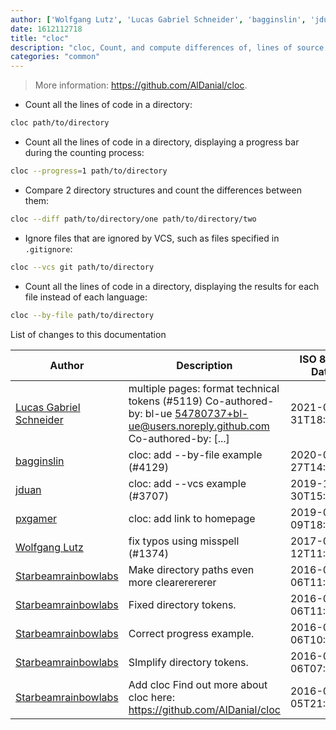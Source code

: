 ```yaml
---
author: ['Wolfgang Lutz', 'Lucas Gabriel Schneider', 'bagginslin', 'jduan', 'pxgamer', 'Starbeamrainbowlabs']
date: 1612112718
title: "cloc"
description: "cloc, Count, and compute differences of, lines of source code and comments."
categories: "common"
---
```

> More information: <https://github.com/AlDanial/cloc>.

- Count all the lines of code in a directory:

```bash
cloc path/to/directory
```

- Count all the lines of code in a directory, displaying a progress bar during the counting process:

```bash
cloc --progress=1 path/to/directory
```

- Compare 2 directory structures and count the differences between them:

```bash
cloc --diff path/to/directory/one path/to/directory/two
```

- Ignore files that are ignored by VCS, such as files specified in `.gitignore`:

```bash
cloc --vcs git path/to/directory
```

- Count all the lines of code in a directory, displaying the results for each file instead of each language:

```bash
cloc --by-file path/to/directory
```
List of changes to this documentation


Author | Description | ISO 8601 Date | GitHub link
------|-----|-----|-----
[Lucas Gabriel Schneider](mailto:casdpa@gmail.com) | multiple pages: format technical tokens (#5119) Co-authored-by: bl-ue <54780737+bl-ue@users.noreply.github.com> Co-authored-by: [...] | 2021-01-31T18:05:18 | [a5fe31bc47ae](https://github.com/tldr-pages/tldr/commit/a5fe31bc47aece3efa5e66b52b3cf384f27d5d72)
[bagginslin](mailto:51952061+bagginslin@users.noreply.github.com) | cloc: add --by-file example (#4129) | 2020-06-27T14:25:57 | [7eddc00f20eb](https://github.com/tldr-pages/tldr/commit/7eddc00f20eb50459ad31b3ad28203974f0b3f28)
[jduan](mailto:duanjingjing@gmail.com) | cloc: add --vcs example (#3707) | 2019-12-30T15:46:08 | [0205dc21ffae](https://github.com/tldr-pages/tldr/commit/0205dc21ffaea93214575c8e50783711e076c7e9)
[pxgamer](mailto:owzie123@gmail.com) | cloc: add link to homepage | 2019-06-09T18:53:49 | [544fa427dcf1](https://github.com/tldr-pages/tldr/commit/544fa427dcf181f5d25fd94970aa3573ad5b5770)
[Wolfgang Lutz](mailto:WLBORg@gmx.de) | fix typos using misspell (#1374) | 2017-05-12T11:29:18 | [550ede5cfb90](https://github.com/tldr-pages/tldr/commit/550ede5cfb90cb772d1ecf27241b22e5086b024b)
[Starbeamrainbowlabs](mailto:sbrl@starbeamrainbowlabs.com) | Make directory paths even more clearerererer | 2016-05-06T11:41:00 | [fb3cf26a7d7c](https://github.com/tldr-pages/tldr/commit/fb3cf26a7d7c35e8a454bf853252edeacb9ac1b4)
[Starbeamrainbowlabs](mailto:sbrl@starbeamrainbowlabs.com) | Fixed directory tokens. | 2016-05-06T11:12:39 | [154d0db2a3c4](https://github.com/tldr-pages/tldr/commit/154d0db2a3c4e26447bafd53697e5c4f8b9389d7)
[Starbeamrainbowlabs](mailto:sbrl@starbeamrainbowlabs.com) | Correct progress example. | 2016-05-06T10:57:18 | [28b087e980ff](https://github.com/tldr-pages/tldr/commit/28b087e980ff771f260c48681ce18f584dd68759)
[Starbeamrainbowlabs](mailto:sbrl@starbeamrainbowlabs.com) | SImplify directory tokens. | 2016-05-06T07:44:10 | [88efafaf974a](https://github.com/tldr-pages/tldr/commit/88efafaf974a1d0a2e0f71ac459be9973ada01d9)
[Starbeamrainbowlabs](mailto:sbrl@starbeamrainbowlabs.com) | Add cloc Find out more about cloc here: https://github.com/AlDanial/cloc | 2016-05-05T21:01:56 | [80a67a17aa40](https://github.com/tldr-pages/tldr/commit/80a67a17aa40e2bfc809cce8d82b505e8053d751)

